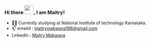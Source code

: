 ### Hi there <img src="https://raw.githubusercontent.com/MartinHeinz/MartinHeinz/master/wave.gif" width="30px">, I am Maitry!

<!--
**maitry291/maitry291** is a ✨ _special_ ✨ repository because its `README.md` (this file) appears on your GitHub profile.

Here are some ideas to get you started:
-->

- 👩‍🎓 Currently studying at National Institute of technology Karnataka.
- 📫 emaiId : maitrymakwana196@gmail.com
- LinkedIn : [Maitry Makwana](https://www.linkedin.com/in/maitry-makwana-62437821a/)




